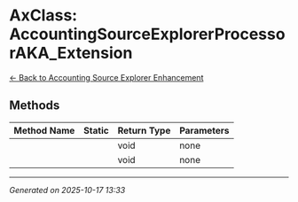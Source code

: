 # AxClass: AccountingSourceExplorerProcessorAKA_Extension

[← Back to Accounting Source Explorer Enhancement](../README.md)

## Methods

| Method Name | Static | Return Type | Parameters |
|-------------|--------|-------------|------------|
|  |  | void | none |
|  |  | void | none |

---

*Generated on 2025-10-17 13:33*
